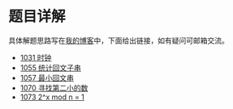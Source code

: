 # 题目详解
具体解题思路写在[我的博客](https://seventeen1gx.github.io/)中，下面给出链接，如有疑问可邮箱交流。

* [1031 时钟](https://seventeen1gx.github.io/2018/04/25/1031-%E6%97%B6%E9%92%9F/#more)
* [1055 统计回文子串](https://seventeen1gx.github.io/2018/04/29/1054-%E7%BB%9F%E8%AE%A1%E5%9B%9E%E6%96%87%E5%AD%90%E4%B8%B2/#more)
* [1057 最小回文串](https://seventeen1gx.github.io/2018/04/30/1057-%E6%9C%80%E5%B0%8F%E7%9A%84%E5%9B%9E%E6%96%87%E6%95%B0/#more)
* [1070 寻找第二小的数](https://seventeen1gx.github.io/2018/05/15/1070-%E5%AF%BB%E6%89%BE%E7%AC%AC%E4%BA%8C%E5%B0%8F%E7%9A%84%E6%95%B0/#more)
* [1073 2^x mod n = 1]()

